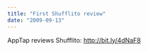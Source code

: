 ```yaml
---
title: "First Shufflito review"
date: "2009-09-13"
---
```


<div class="content">
<p>AppTap reviews Shufflito: <a href="http://bit.ly/4dNaF8" target="_blank"> http://bit.ly/4dNaF8 </a></p>
</div>
